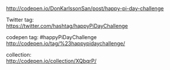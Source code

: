 http://codepen.io/DonKarlssonSan/post/happy-pi-day-challenge

Twitter tag:  
https://twitter.com/hashtag/happyPiDayChallenge

codepen tag: ‪#‎happyPiDayChallenge‬
http://codepen.io/tag/%23happypidaychallenge/

collection:  
http://codepen.io/collection/XQbqrP/